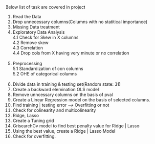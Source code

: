 Below list of task are covered in project
1. Read the Data
2. Drop unnecessary columns(Columns with no statitical importance)
3. Missing Data treatment
4. Exploratory Data Analysis <br>
	4.1 Check for Skew in X columns<br>
	4.2 Remove skew<br>
	4.3 Correlation<br>
	4.4 Drop cols from X having very minute or no correlation<br><br>
5. Preprocessing	<br>
	5.1 Standardization of con columns<br>
	5.2 OHE of categorical columns<br><br>
6. Divide data in training & testing set(Random state: 31)
7. Create a backward elemination OLS model
8. Remove unncessary columns on the basis of pval
9. Create a Linear Regression model on the basis of selected columns.
10. Find training | testing error --> Overfitting or not
11. Check for colinearity and multicolinearity
12. Ridge, Lasso
13. Create a Tuning grid
14. GrisearchCv model to find best penalty value for Ridge | Lasso
15. Using the best value, create a Ridge | Lasso Model 
16. Check for overfitting.
